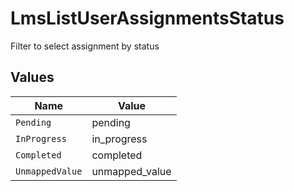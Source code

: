 # LmsListUserAssignmentsStatus

Filter to select assignment by status


## Values

| Name            | Value           |
| --------------- | --------------- |
| `Pending`       | pending         |
| `InProgress`    | in_progress     |
| `Completed`     | completed       |
| `UnmappedValue` | unmapped_value  |